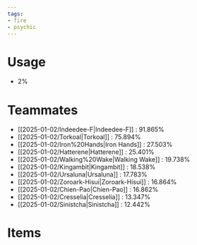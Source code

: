 ```yaml
---
tags:
- fire
- psychic
---
```

# Usage
- 2%
# Teammates
- [[2025-01-02/Indeedee-F|Indeedee-F]] : 91.865%
- [[2025-01-02/Torkoal|Torkoal]] : 75.894%
- [[2025-01-02/Iron%20Hands|Iron Hands]] : 27.503%
- [[2025-01-02/Hatterene|Hatterene]] : 25.401%
- [[2025-01-02/Walking%20Wake|Walking Wake]] : 19.738%
- [[2025-01-02/Kingambit|Kingambit]] : 18.538%
- [[2025-01-02/Ursaluna|Ursaluna]] : 17.783%
- [[2025-01-02/Zoroark-Hisui|Zoroark-Hisui]] : 16.864%
- [[2025-01-02/Chien-Pao|Chien-Pao]] : 16.862%
- [[2025-01-02/Cresselia|Cresselia]] : 13.347%
- [[2025-01-02/Sinistcha|Sinistcha]] : 12.442%
# Items